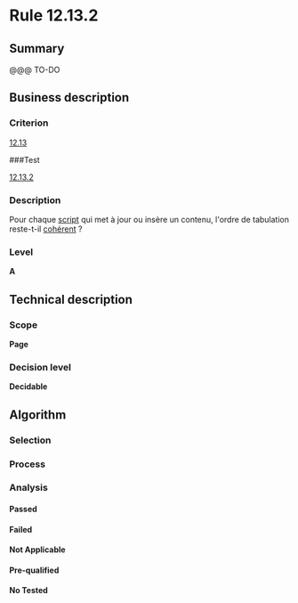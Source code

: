 # Rule 12.13.2

## Summary

@@@ TO-DO

## Business description

### Criterion

[12.13](http://references.modernisation.gouv.fr/sites/default/files/RGAA3_RC2-1/referentiel_technique.htm#crit-12-13)

###Test

[12.13.2](http://references.modernisation.gouv.fr/sites/default/files/RGAA3_RC2-1/referentiel_technique.htm#test-12-13-2)

### Description

Pour chaque <a href="http://references.modernisation.gouv.fr/sites/default/files/RGAA3_RC2-1/glossaire.htm#mScript">script</a> qui met &agrave; jour ou ins&egrave;re un contenu, l'ordre de tabulation reste-t-il <a href="http://references.modernisation.gouv.fr/sites/default/files/RGAA3_RC2-1/glossaire.htm#mCoherentODL">coh&eacute;rent</a> ?

### Level

**A**

## Technical description

### Scope

**Page**

### Decision level

**Decidable**

## Algorithm

### Selection

### Process

### Analysis

#### Passed

#### Failed

#### Not Applicable

#### Pre-qualified

#### No Tested 






